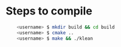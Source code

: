 # Steps to compile

```bash
    <username> $ mkdir build && cd build
    <username> $ cmake ..
    <username> $ make && ./klean
```
